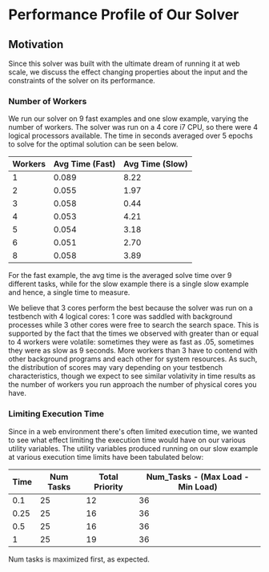 # Performance Profile of Our Solver

## Motivation
Since this solver was built with the ultimate dream of running it at web scale, we discuss the effect changing properties about the input and the constraints of the solver on its performance.

### Number of Workers
We run our solver on 9 fast examples and one slow example, varying the number of workers. The solver was run on a 4 core i7 CPU, so there were 4 logical processors available. The time in seconds averaged over 5 epochs to solve for the optimal solution can be seen below.

|Workers |Avg Time (Fast) |Avg Time (Slow)|
|--------|----------------|------|
|1	|0.089	|8.22|
|2	|0.055	|1.97|
|3	|0.058	|0.44|
|4	|0.053	|4.21|
|5	|0.054  |3.18|
|6	|0.051	|2.70|
|8	|0.058	|3.89|

For the fast example, the avg time is the averaged solve time over 9 different tasks, while for the slow example there is a single slow example and hence, a single time to measure.

We believe that 3 cores perform the best because the solver was run on a testbench with 4 logical cores: 1 core was saddled with background processes while 3 other cores were free to search the search space. This is supported by the fact that the times we observed with greater than or equal to 4 workers were volatile: sometimes they were as fast as .05, sometimes they were as slow as 9 seconds. More workers than 3 have to contend with other background programs and each other for system resources. As such, the distribution of scores may vary depending on your testbench characteristics, though we expect to see similar volativity in time results as the number of workers you run approach the number of physical cores you have.

### Limiting Execution Time
Since in a web environment there's often limited execution time, we wanted to see what effect limiting the execution time would have on our various utility variables. The utility variables produced running on our slow example at various execution time limits have been tabulated below:

|Time	|Num Tasks	|Total Priority	|Num_Tasks - (Max Load - Min Load)|
|--------|----------------|------|-----|
0.1	|25	|12|	36|
0.25	|25	|16|	36|
0.5	|25|	16|	36|
1	|25	|19|	36|

Num tasks is maximized first, as expected.

